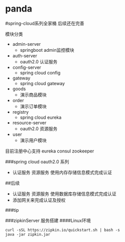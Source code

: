 # panda
#spring-cloud系列全家桶 后续还在完善

模块分类
- admin-server 
  - springboot admin监控模块
- auth-server 
  - oauth2.0 认证服务
- config-server
  - spring cloud config
- gateway
  - spring cloud gateway
- goods 
  - 演示商品模块
- order 
  - 演示订单模块
- registry
  - spring cloud eureka 
- resource-server
  - oauth2.0 资源服务
- user
  - 演示用户模块
 
目前注册中心支持 eureka consul zookeeper 

###spring cloud oauth2.0 系列
- 认证服务 资源服务 使用内存存储信息模式完成认证

##后续
- 认证服务 资源服务 使用数据库存储信息模式完成认证
- 添加网关来完成认证及授权  
 




###tip

###zipkinServer 服务搭建 
####Linux环境

```shell script
curl -sSL https://zipkin.io/quickstart.sh | bash -s
java -jar zipkin.jar  